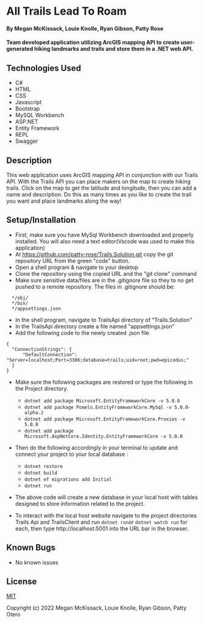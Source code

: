 # All Trails Lead To Roam

#### By Megan McKissack, Louie Knolle, Ryan Gibson, Patty Rose

#### Team developed application utilizing ArcGIS mapping API to create user-generated hiking landmarks and trails and store them in a .NET web API.

## Technologies Used

* C#
* HTML
* CSS
* Javascript
* Bootstrap
* MySQL Workbench
* ASP.NET
* Entity Framework
* REPL
* Swagger

## Description

This web application uses ArcGIS mapping API in conjunction with our Trails API. With the Trails API you can place makers on the map to create hiking trails. Click on the map to get the latitude and longitude, then you can add a name and description. Do this as many times as you like to create the trail you want and place landmarks along the way!

## Setup/Installation

* First, make sure you have MySql Workbench downloaded and properly installed. You will also need a text editor(Vscode was used to make this application)
* At https://github.com/patty-rose/Trails.Solution.git copy the git repository URL from the green "code" button.
* Open a shell program & navigate to your desktop
* Clone the repository using the copied URL and the "git clone" command
* Make sure sensitive data/files are in the .gitignore file so they to no get pushed to a remote repository. The files in .gitignore should be:

```
  */obj/
  */bin/
  */appsettings.json
```

* In the shell program, navigate to TrailsApi directory of "Trails.Solution"
* In the TrailsApi directory create a file named "appsettings.json"
* Add the following code to the newly created .json file
```
{
  "ConnectionStrings": {
      "DefaultConnection": "Server=localhost;Port=3306;database=trails;uid=root;pwd=epicodus;"
  }
}
```
* Make sure the following packages are restored or type the following in the Project directory.
  * `dotnet add package Microsoft.EntityFrameworkCore -v 5.0.0`
  * `dotnet add package Pomelo.EntityFrameworkCore.MySql -v 5.0.0-alpha.2`
  * `dotnet add package Microsoft.EntityFrameworkCore.Proxies -v 5.0.0`
  * `dotnet add package Microsoft.AspNetCore.Identity.EntityFrameworkCore -v 5.0.0`
* Then do the following accordingly in your terminal to update and connect your project to your local database :
  * `dotnet restore`
  * `dotnet build`
  * `dotnet ef migrations add Initial`
  * `dotnet run`

* The above code will create a new database in your local host with tables designed to store information related to the project.
* To interact with the local host website navigate to the project directories Trails Api and TrailsClient and run `dotnet run`or `dotnet watch run` for each, then type http://localhost:5001 into the URL bar in the browser.

## Known Bugs

* No known issues

## License

[MIT](LICENSE)

Copyright (c) 2022 Megan McKissack, Louie Knolle, Ryan Gibson, Patty Otero
